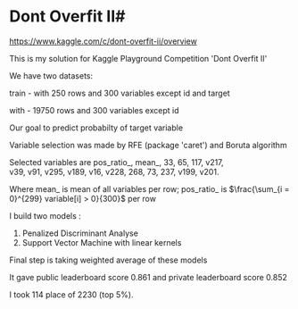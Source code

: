 # Dont Overfit II#
https://www.kaggle.com/c/dont-overfit-ii/overview

This is my solution for Kaggle Playground Competition 'Dont Overfit II' 

We have two datasets:

train - with 250 rows and 300 variables except id and target

with - 19750 rows and 300 variables except id

Our goal to predict probabilty of target variable

Variable selection was made by RFE (package 'caret') and Boruta algorithm

Selected variables are pos_ratio_, mean_, 33, 65, 117, v217,  
               v39, v91, v295, v189, v16, v228, 268, 73,
               237, v199, v201.

Where mean_ is mean of all variables per row;
      pos_ratio_ is $\frac{\sum_{i = 0}^{299} variable[i] > 0}{300}$ per row
               
I build two models :

1. Penalized Discriminant Analyse
2. Support Vector Machine with linear kernels

Final step is taking weighted average of these models

It gave public leaderboard score 0.861 and private leaderboard score 0.852

I took 114 place of 2230 (top 5%).